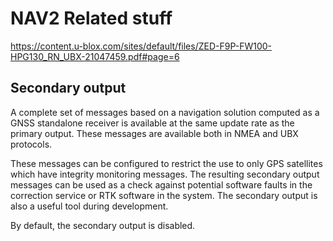 # NAV2 Related stuff

https://content.u-blox.com/sites/default/files/ZED-F9P-FW100-HPG130_RN_UBX-21047459.pdf#page=6

## Secondary output

A complete set of messages based on a navigation solution computed as a GNSS standalone
receiver is available at the same update rate as the primary output. These messages are available
both in NMEA and UBX protocols.

These messages can be configured to restrict the use to only GPS satellites which have integrity
monitoring messages. The resulting secondary output messages can be used as a check against
potential software faults in the correction service or RTK software in the system. The secondary
output is also a useful tool during development.

By default, the secondary output is disabled.
